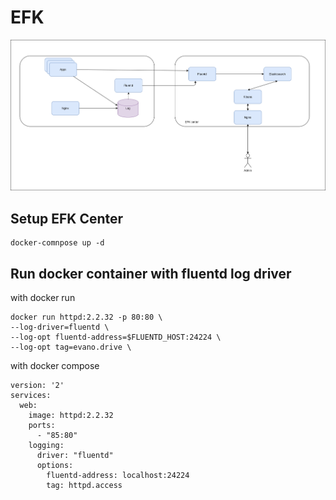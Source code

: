 # EFK

![Architecture](https://raw.githubusercontent.com/cuongnb14/efk/master/efk-architecture.png)

## Setup EFK Center
```
docker-comnpose up -d
```

## Run docker container with fluentd log driver
with docker run
```
docker run httpd:2.2.32 -p 80:80 \
--log-driver=fluentd \
--log-opt fluentd-address=$FLUENTD_HOST:24224 \
--log-opt tag=evano.drive \
```

with docker compose
```
version: '2'
services:
  web:
    image: httpd:2.2.32
    ports:
      - "85:80"
    logging:
      driver: "fluentd"
      options:
        fluentd-address: localhost:24224
        tag: httpd.access
```